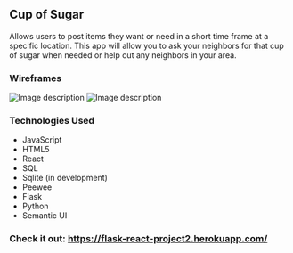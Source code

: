 ## Cup of Sugar

Allows users to post items they want or need in a short time frame at a specific location. This app will allow you to ask your neighbors for that cup of sugar when needed or help out any neighbors in your area.

### Wireframes
![Image description](image/IMG_3826.jpg)
![Image description](image/IMG_3827.jpg)

### Technologies Used
* JavaScript
* HTML5
* React
* SQL
* Sqlite (in development)
* Peewee
* Flask
* Python
* Semantic UI

### Check it out: https://flask-react-project2.herokuapp.com/

